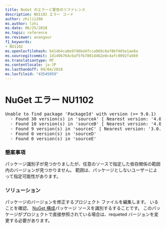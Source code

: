 ```yaml
---
title: NuGet のエラーと警告のリファレンス
description: NU1102 エラー コード
author: zhili1208
ms.author: lzhi
ms.date: 06/25/2018
ms.topic: reference
ms.reviewer: anangaur
f1_keywords:
- NU1102
ms.openlocfilehash: b41db4ca0e97d6bd4fcca069c0a786f465e1ae8a
ms.sourcegitcommit: 1d1406764c6af5fb7801d462e0c4afc9092fa569
ms.translationtype: MT
ms.contentlocale: ja-JP
ms.lasthandoff: 09/04/2018
ms.locfileid: "43545959"
---
```

# <a name="nuget-error-nu1102"></a>NuGet エラー NU1102

<pre>Unable to find package 'PackageId' with version (>= 9.0.1)<br/>  - Found 30 version(s) in 'sourceA' [ Nearest version: '4.0.0' ]<br/>  - Found 10 version(s) in 'sourceB' [ Nearest version: '4.0.0-rc-2129' ]<br/>  - Found 9 version(s) in 'sourceC' [ Nearest version: '3.0.0-beta-00032' ]<br/>  - Found 0 version(s) in 'sourceD'<br/>  - Found 0 version(s) in 'sourceE'</pre>

### <a name="issue"></a>懸案事項
パッケージ識別子が見つかりましたが、任意のソースで指定した依存関係の範囲内のバージョンが見つかりません。 範囲は、パッケージとしないユーザーによって指定可能性があります。

### <a name="solution"></a>ソリューション
パッケージのバージョンを修正するプロジェクト ファイルを編集します。 いることを確認、 [NuGet 構成](../../consume-packages/Configuring-NuGet-Behavior.md)パッケージ ソースを識別するすることです。 このパッケージがプロジェクトで直接参照されている場合は、requeted バージョンを変更する必要があります。